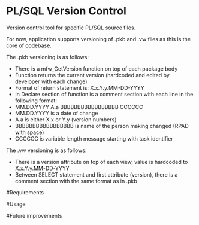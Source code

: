 # PL/SQL Version Control
Version control tool for specific PL/SQL source files.

For now, application supports versioning of .pkb and .vw files as this is the core of codebase.

The .pkb versioning is as follows:
- There is a mfw_GetVersion function on top of each package body
- Function returns the current version (hardcoded and edited by developer with each change)
- Format of return statement is: X.x.Y.y.MM-DD-YYYY
- In Declare section of function is a comment section with each line in the following format:
- MM.DD.YYYY A.a  BBBBBBBBBBBBBBBBB CCCCCC
- MM.DD.YYYY is a date of change
- A.a is either X.x or Y.y (version numbers)
- BBBBBBBBBBBBBBBBB is name of the person making changed (RPAD with space)
- CCCCCC is variable length message starting with task identifier

The .vw versioning is as follows:
- There is a version attribute on top of each view, value is hardcoded to X.x.Y.y.MM-DD-YYYY
- Between SELECT statement and first attribute (version), there is a comment section with the same format as in .pkb

#Requirements

#Usage

#Future improvements
